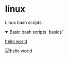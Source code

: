 # linux
Linux bash scripts.
<details open>
  <summary>Basic bash scripts `basics`</summary>
</details>

[hello world](#basics/hello_world.sh)  
  
  

![hello world](hello/world)
